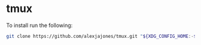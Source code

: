 # tmux
To install run the following:

```bash
git clone https://github.com/alexjajones/tmux.git "${XDG_CONFIG_HOME:-$HOME/.config}"/tmux
```
